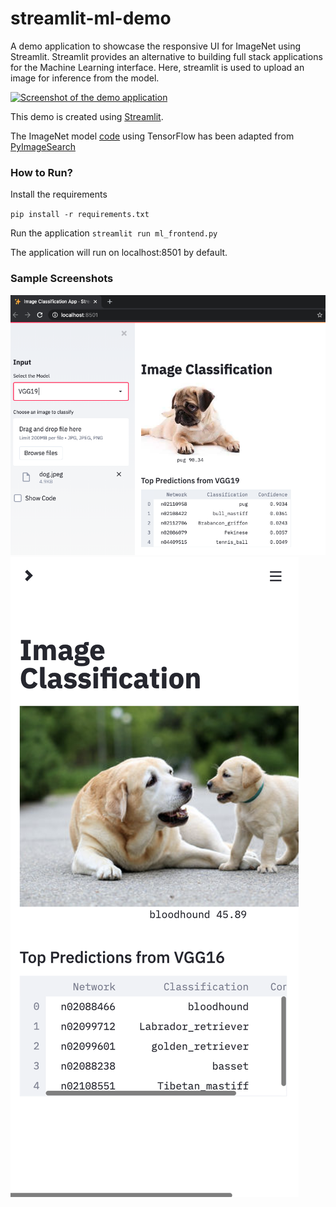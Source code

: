# streamlit-ml-demo
A demo application to showcase the responsive UI for ImageNet using Streamlit. Streamlit provides an alternative to building full stack applications for the Machine Learning interface. Here, streamlit is used to upload an image for inference from the model.

[![Screenshot of the demo application](http://img.youtube.com/vi/1y1o4XoFIuA/0.jpg)](http://www.youtube.com/watch?v=1y1o4XoFIuA)

This demo is created using [Streamlit](https://www.streamlit.io/).

The ImageNet model [code](classify_image.py) using TensorFlow has been adapted from [PyImageSearch](https://www.pyimagesearch.com/2017/03/20/imagenet-vggnet-resnet-inception-xception-keras/)

### How to Run?
Install the requirements

``pip install -r requirements.txt``

Run the application
``streamlit run ml_frontend.py``

The application will run on localhost:8501 by default.

### Sample Screenshots
![Screenshot from a PC](images/pc_view.png "PC View of the app")
![Screenshot from Mobile Device](images/mobile_view.png "Mobile View of the app")